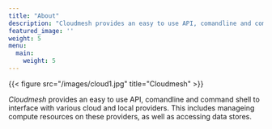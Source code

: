 ```yaml
---
title: "About"
description: "Cloudmesh provides an easy to use API, comandline and command shell to interface with various cloud and local providers. This includes manageing compute resources on these providers, as well as accessing data stores."
featured_image: ''
weight: 5
menu:
  main:
    weight: 5
---
```

{{< figure src="/images/cloud1.jpg" title="Cloudmesh" >}}

_Cloudmesh_ provides an easy to use API, comandline and command shell
to interface with various cloud and local providers. This includes
manageing compute resources on these providers, as well as accessing
data stores.


